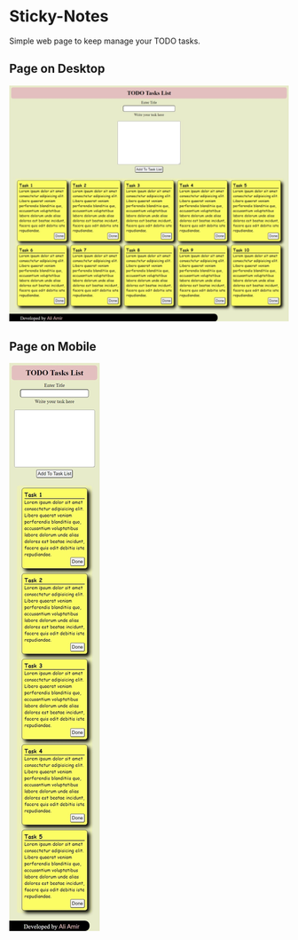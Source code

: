 # Sticky-Notes
 Simple web page to keep manage your TODO tasks.

## Page on Desktop
 ![Sticky-Notes-Desktop](desktop.jpeg)

## Page on Mobile
 ![Sticky-Notes-Mobile](mobile.jpeg)